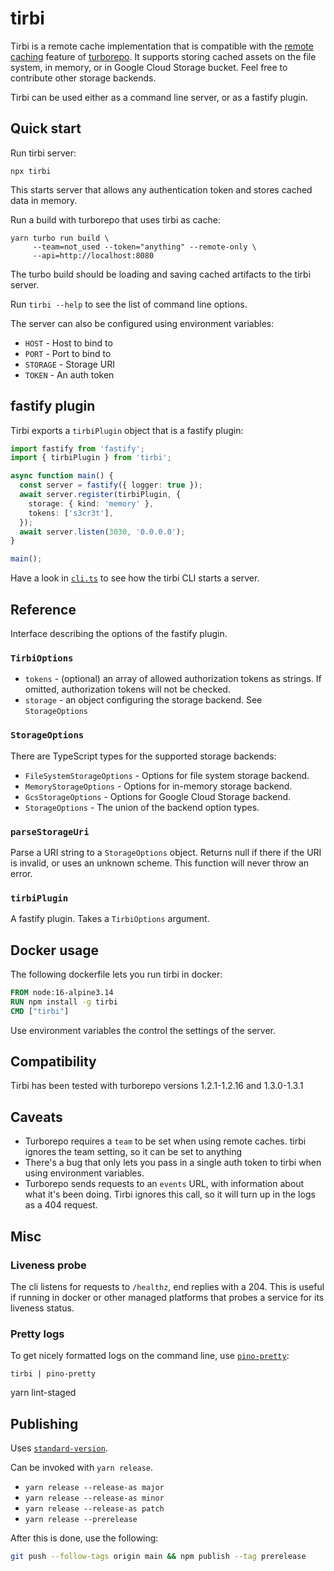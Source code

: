 # tirbi

Tirbi is a remote cache implementation that is compatible with the
[remote caching](https://turborepo.org/docs/core-concepts/remote-caching)
feature of [turborepo](https://turborepo.org). It supports storing cached assets
on the file system, in memory, or in Google Cloud Storage bucket. Feel free to
contribute other storage backends.

Tirbi can be used either as a command line server, or as a fastify plugin.

## Quick start

Run tirbi server:

```shell
npx tirbi
```

This starts server that allows any authentication token and stores cached data
in memory.

Run a build with turborepo that uses tirbi as cache:

```shell
yarn turbo run build \
     --team=not_used --token="anything" --remote-only \
     --api=http://localhost:8080
```

The turbo build should be loading and saving cached artifacts to the tirbi
server.

Run `tirbi --help` to see the list of command line options.

The server can also be configured using environment variables:

- `HOST` - Host to bind to
- `PORT` - Port to bind to
- `STORAGE` - Storage URI
- `TOKEN` - An auth token

## fastify plugin

Tirbi exports a `tirbiPlugin` object that is a fastify plugin:

```typescript
import fastify from 'fastify';
import { tirbiPlugin } from 'tirbi';

async function main() {
  const server = fastify({ logger: true });
  await server.register(tirbiPlugin, {
    storage: { kind: 'memory' },
    tokens: ['s3cr3t'],
  });
  await server.listen(3030, '0.0.0.0');
}

main();
```

Have a look in [`cli.ts`](./src/cli.ts) to see how the tirbi CLI starts a
server.

## Reference

Interface describing the options of the fastify plugin.

### `TirbiOptions`

- `tokens` - (optional) an array of allowed authorization tokens as strings. If
  omitted, authorization tokens will not be checked.
- `storage` - an object configuring the storage backend. See `StorageOptions`

### `StorageOptions`

There are TypeScript types for the supported storage backends:

- `FileSystemStorageOptions` - Options for file system storage backend.
- `MemoryStorageOptions` - Options for in-memory storage backend.
- `GcsStorageOptions` - Options for Google Cloud Storage backend.
- `StorageOptions` - The union of the backend option types.

### `parseStorageUri`

Parse a URI string to a `StorageOptions` object. Returns null if there if the
URI is invalid, or uses an unknown scheme. This function will never throw an
error.

### `tirbiPlugin`

A fastify plugin. Takes a `TirbiOptions` argument.

## Docker usage

The following dockerfile lets you run tirbi in docker:

```dockerfile
FROM node:16-alpine3.14
RUN npm install -g tirbi
CMD ["tirbi"]
```

Use environment variables the control the settings of the server.

## Compatibility

Tirbi has been tested with turborepo versions 1.2.1-1.2.16 and 1.3.0-1.3.1

## Caveats

- Turborepo requires a `team` to be set when using remote caches. tirbi ignores
  the team setting, so it can be set to anything
- There's a bug that only lets you pass in a single auth token to tirbi when
  using environment variables.
- Turborepo sends requests to an `events` URL, with information about what it's
  been doing. Tirbi ignores this call, so it will turn up in the logs as a 404
  request.

## Misc

### Liveness probe

The cli listens for requests to `/healthz`, end replies with a 204. This is
useful if running in docker or other managed platforms that probes a service for
its liveness status.

### Pretty logs

To get nicely formatted logs on the command line, use
[`pino-pretty`](https://github.com/pinojs/pino-pretty):

```shell
tirbi | pino-pretty
```

yarn lint-staged

## Publishing

Uses
[`standard-version`](https://github.com/conventional-changelog/standard-version).

Can be invoked with `yarn release`.

- `yarn release --release-as major`
- `yarn release --release-as minor`
- `yarn release --release-as patch`
- `yarn release --prerelease`

After this is done, use the following:

```sh
git push --follow-tags origin main && npm publish --tag prerelease
```
